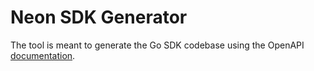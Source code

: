 # Neon SDK Generator

The tool is meant to generate the Go SDK codebase using the OpenAPI [documentation](https://neon.tech/api-reference/v2/).

